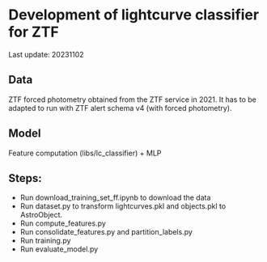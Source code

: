 # Development of lightcurve classifier for ZTF

Last update: 20231102

## Data

ZTF forced photometry obtained from the ZTF service in 2021. 
It has to be adapted to run with ZTF alert schema v4 (with forced photometry).

## Model

Feature computation (libs/lc_classifier) + MLP

## Steps:
 * Run download_training_set_ff.ipynb to download the data
 * Run dataset.py to transform lightcurves.pkl and objects.pkl to AstroObject.
 * Run compute_features.py
 * Run consolidate_features.py and partition_labels.py
 * Run training.py
 * Run evaluate_model.py